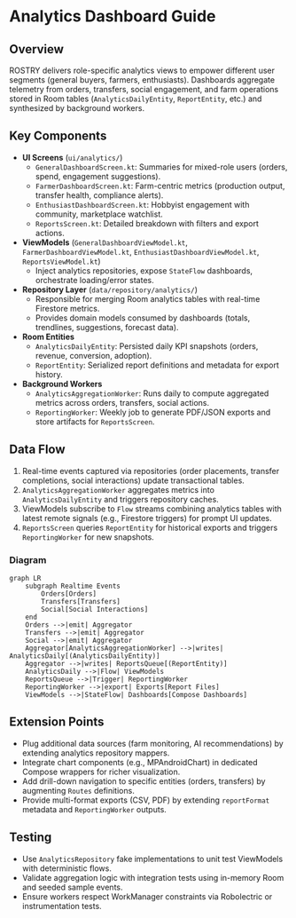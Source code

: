 # Analytics Dashboard Guide

## Overview
ROSTRY delivers role-specific analytics views to empower different user segments (general buyers, farmers, enthusiasts). Dashboards aggregate telemetry from orders, transfers, social engagement, and farm operations stored in Room tables (`AnalyticsDailyEntity`, `ReportEntity`, etc.) and synthesized by background workers.

## Key Components
- **UI Screens** (`ui/analytics/`)
  - `GeneralDashboardScreen.kt`: Summaries for mixed-role users (orders, spend, engagement suggestions).
  - `FarmerDashboardScreen.kt`: Farm-centric metrics (production output, transfer health, compliance alerts).
  - `EnthusiastDashboardScreen.kt`: Hobbyist engagement with community, marketplace watchlist.
  - `ReportsScreen.kt`: Detailed breakdown with filters and export actions.
- **ViewModels** (`GeneralDashboardViewModel.kt`, `FarmerDashboardViewModel.kt`, `EnthusiastDashboardViewModel.kt`, `ReportsViewModel.kt`)
  - Inject analytics repositories, expose `StateFlow` dashboards, orchestrate loading/error states.
- **Repository Layer** (`data/repository/analytics/`)
  - Responsible for merging Room analytics tables with real-time Firestore metrics.
  - Provides domain models consumed by dashboards (totals, trendlines, suggestions, forecast data).
- **Room Entities**
  - `AnalyticsDailyEntity`: Persisted daily KPI snapshots (orders, revenue, conversion, adoption).
  - `ReportEntity`: Serialized report definitions and metadata for export history.
- **Background Workers**
  - `AnalyticsAggregationWorker`: Runs daily to compute aggregated metrics across orders, transfers, social actions.
  - `ReportingWorker`: Weekly job to generate PDF/JSON exports and store artifacts for `ReportsScreen`.

## Data Flow
1. Real-time events captured via repositories (order placements, transfer completions, social interactions) update transactional tables.
2. `AnalyticsAggregationWorker` aggregates metrics into `AnalyticsDailyEntity` and triggers repository caches.
3. ViewModels subscribe to `Flow` streams combining analytics tables with latest remote signals (e.g., Firestore triggers) for prompt UI updates.
4. `ReportsScreen` queries `ReportEntity` for historical exports and triggers `ReportingWorker` for new snapshots.

### Diagram
```mermaid
graph LR
    subgraph Realtime Events
        Orders[Orders]
        Transfers[Transfers]
        Social[Social Interactions]
    end
    Orders -->|emit| Aggregator
    Transfers -->|emit| Aggregator
    Social -->|emit| Aggregator
    Aggregator[AnalyticsAggregationWorker] -->|writes| AnalyticsDaily[(AnalyticsDailyEntity)]
    Aggregator -->|writes| ReportsQueue[(ReportEntity)]
    AnalyticsDaily -->|Flow| ViewModels
    ReportsQueue -->|Trigger| ReportingWorker
    ReportingWorker -->|export| Exports[Report Files]
    ViewModels -->|StateFlow| Dashboards[Compose Dashboards]
```

## Extension Points
- Plug additional data sources (farm monitoring, AI recommendations) by extending analytics repository mappers.
- Integrate chart components (e.g., MPAndroidChart) in dedicated Compose wrappers for richer visualization.
- Add drill-down navigation to specific entities (orders, transfers) by augmenting `Routes` definitions.
- Provide multi-format exports (CSV, PDF) by extending `reportFormat` metadata and `ReportingWorker` outputs.

## Testing
- Use `AnalyticsRepository` fake implementations to unit test ViewModels with deterministic flows.
- Validate aggregation logic with integration tests using in-memory Room and seeded sample events.
- Ensure workers respect WorkManager constraints via Robolectric or instrumentation tests.
